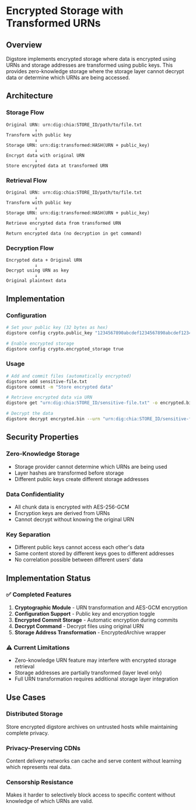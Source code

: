 # Encrypted Storage with Transformed URNs

## Overview

Digstore implements encrypted storage where data is encrypted using URNs and storage addresses are transformed using public keys. This provides zero-knowledge storage where the storage layer cannot decrypt data or determine which URNs are being accessed.

## Architecture

### Storage Flow
```
Original URN: urn:dig:chia:STORE_ID/path/to/file.txt
           ↓
Transform with public key
           ↓
Storage URN: urn:dig:transformed:HASH(URN + public_key)
           ↓
Encrypt data with original URN
           ↓
Store encrypted data at transformed URN
```

### Retrieval Flow
```
Original URN: urn:dig:chia:STORE_ID/path/to/file.txt
           ↓
Transform with public key
           ↓
Storage URN: urn:dig:transformed:HASH(URN + public_key)
           ↓
Retrieve encrypted data from transformed URN
           ↓
Return encrypted data (no decryption in get command)
```

### Decryption Flow
```
Encrypted data + Original URN
           ↓
Decrypt using URN as key
           ↓
Original plaintext data
```

## Implementation

### Configuration
```bash
# Set your public key (32 bytes as hex)
digstore config crypto.public_key "1234567890abcdef1234567890abcdef1234567890abcdef1234567890abcdef"

# Enable encrypted storage
digstore config crypto.encrypted_storage true
```

### Usage
```bash
# Add and commit files (automatically encrypted)
digstore add sensitive-file.txt
digstore commit -m "Store encrypted data"

# Retrieve encrypted data via URN
digstore get "urn:dig:chia:STORE_ID/sensitive-file.txt" -o encrypted.bin

# Decrypt the data
digstore decrypt encrypted.bin --urn "urn:dig:chia:STORE_ID/sensitive-file.txt" -o decrypted.txt
```

## Security Properties

### Zero-Knowledge Storage
- Storage provider cannot determine which URNs are being used
- Layer hashes are transformed before storage
- Different public keys create different storage addresses

### Data Confidentiality
- All chunk data is encrypted with AES-256-GCM
- Encryption keys are derived from URNs
- Cannot decrypt without knowing the original URN

### Key Separation
- Different public keys cannot access each other's data
- Same content stored by different keys goes to different addresses
- No correlation possible between different users' data

## Implementation Status

### ✅ Completed Features
1. **Cryptographic Module** - URN transformation and AES-GCM encryption
2. **Configuration Support** - Public key and encryption toggle
3. **Encrypted Commit Storage** - Automatic encryption during commits
4. **Decrypt Command** - Decrypt files using original URN
5. **Storage Address Transformation** - EncryptedArchive wrapper

### ⚠️ Current Limitations
- Zero-knowledge URN feature may interfere with encrypted storage retrieval
- Storage addresses are partially transformed (layer level only)
- Full URN transformation requires additional storage layer integration

## Use Cases

### Distributed Storage
Store encrypted digstore archives on untrusted hosts while maintaining complete privacy.

### Privacy-Preserving CDNs
Content delivery networks can cache and serve content without learning which represents real data.

### Censorship Resistance
Makes it harder to selectively block access to specific content without knowledge of which URNs are valid.
